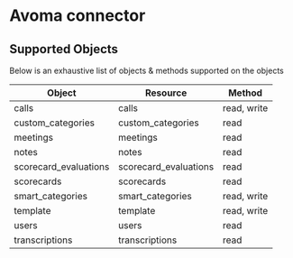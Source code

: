 # Avoma connector


## Supported Objects 
Below is an exhaustive list of objects & methods supported on the objects

| Object                 | Resource              | Method        |
| -----------------------| ----------------------| --------------|
| calls                  | calls                 | read, write   |
| custom_categories      | custom_categories     | read          |
| meetings               | meetings              | read          |
| notes                  | notes                 | read          |
| scorecard_evaluations  | scorecard_evaluations | read          |
| scorecards             | scorecards            | read          |
| smart_categories       | smart_categories      | read, write   |
| template               | template              | read, write   |
| users                  | users                 | read          |
| transcriptions         | transcriptions        | read          |
